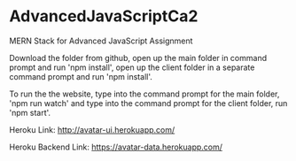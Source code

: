 # AdvancedJavaScriptCa2
MERN Stack for Advanced JavaScript Assignment

Download the folder from github, open up the main folder in command prompt and run 'npm install', open up the client folder in a separate command prompt and run 'npm install'.

To run the the website, type into the command prompt for the main folder, 'npm run watch' and type into the command prompt for the client folder, run 'npm start'.

Heroku Link: http://avatar-ui.herokuapp.com/

Heroku Backend Link: https://avatar-data.herokuapp.com/
